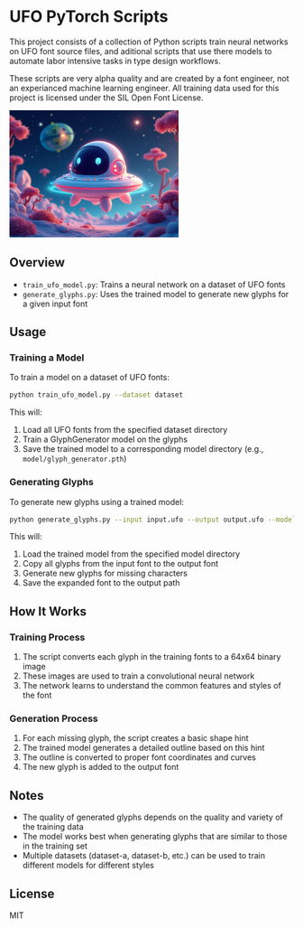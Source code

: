 # UFO PyTorch Scripts

This project consists of a collection of Python scripts train neural networks on UFO font source files, and aditional scripts that use there models to automate labor intensive tasks in type design workflows.

These scripts are very alpha quality and are created by a font engineer, not an experianced machine learning engineer. All training data used for this project is licensed under the SIL Open Font License.

<img src="documentation/flux-images/lil-ufo-001.jpeg" alt="Lil UFO" width="300"/>

## Overview

- `train_ufo_model.py`: Trains a neural network on a dataset of UFO fonts
- `generate_glyphs.py`: Uses the trained model to generate new glyphs for a given input font

## Usage

### Training a Model

To train a model on a dataset of UFO fonts:
```bash
python train_ufo_model.py --dataset dataset
```

This will:
1. Load all UFO fonts from the specified dataset directory
2. Train a GlyphGenerator model on the glyphs
3. Save the trained model to a corresponding model directory (e.g., `model/glyph_generator.pth`)

### Generating Glyphs

To generate new glyphs using a trained model:
```bash
python generate_glyphs.py --input input.ufo --output output.ufo --model model
```

This will:
1. Load the trained model from the specified model directory
2. Copy all glyphs from the input font to the output font
3. Generate new glyphs for missing characters
4. Save the expanded font to the output path

## How It Works

### Training Process

1. The script converts each glyph in the training fonts to a 64x64 binary image
2. These images are used to train a convolutional neural network
3. The network learns to understand the common features and styles of the font

### Generation Process

1. For each missing glyph, the script creates a basic shape hint
2. The trained model generates a detailed outline based on this hint
3. The outline is converted to proper font coordinates and curves
4. The new glyph is added to the output font

## Notes

- The quality of generated glyphs depends on the quality and variety of the training data
- The model works best when generating glyphs that are similar to those in the training set
- Multiple datasets (dataset-a, dataset-b, etc.) can be used to train different models for different styles

## License

MIT

